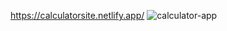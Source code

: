 https://calculatorsite.netlify.app/
![calculator-app](https://user-images.githubusercontent.com/45871632/135772037-33e060bb-4520-4e2a-86e1-6d9ef90848bd.png)
